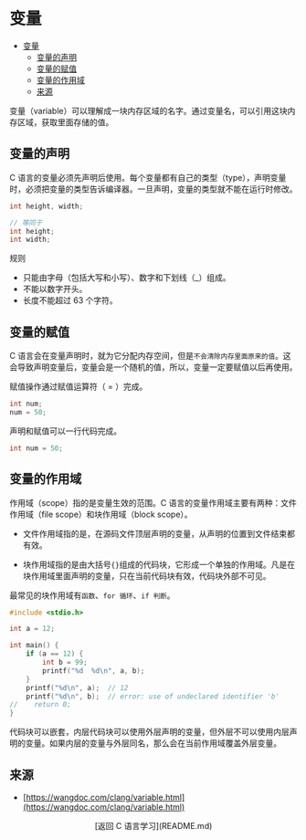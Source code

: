 # 变量
- [变量](#变量)
  - [变量的声明](#变量的声明)
  - [变量的赋值](#变量的赋值)
  - [变量的作用域](#变量的作用域)
  - [来源](#来源)
  
变量（variable）可以理解成一块内存区域的名字。通过变量名，可以引用这块内存区域，获取里面存储的值。


## 变量的声明
C 语言的变量必须先声明后使用。每个变量都有自己的类型（type），声明变量时，必须把变量的类型告诉编译器。一旦声明，变量的类型就不能在运行时修改。
```c
int height, width;

// 等同于
int height;
int width;
```

规则
* 只能由字母（包括大写和小写）、数字和下划线（_）组成。
* 不能以数字开头。
* 长度不能超过 63 个字符。


## 变量的赋值
C 语言会在变量声明时，就为它分配内存空间，但是`不会清除内存里面原来的值`。这会导致声明变量后，变量会是一个随机的值，所以，变量一定要赋值以后再使用。

赋值操作通过赋值运算符（ = ）完成。

```c
int num;
num = 50;
```
声明和赋值可以一行代码完成。
```c
int num = 50;
```


## 变量的作用域
作用域（scope）指的是变量生效的范围。C 语言的变量作用域主要有两种：文件作用域（file scope）和块作用域（block scope）。

* 文件作用域指的是，在源码文件顶层声明的变量，从声明的位置到文件结束都有效。

* 块作用域指的是由大括号`{}`组成的代码块，它形成一个单独的作用域。凡是在块作用域里面声明的变量，只在当前代码块有效，代码块外部不可见。

最常见的块作用域有`函数`、`for 循环`、`if 判断`。

```c
#include <stdio.h>

int a = 12;

int main() {
    if (a == 12) {
        int b = 99;
        printf("%d  %d\n", a, b);
    }
    printf("%d\n", a);  // 12
    printf("%d\n", b);  // error: use of undeclared identifier 'b'
//    return 0;
}

```

代码块可以嵌套，内层代码块可以使用外层声明的变量，但外层不可以使用内层声明的变量。如果内层的变量与外层同名，那么会在当前作用域覆盖外层变量。

## 来源
* [https://wangdoc.com/clang/variable.html](https://wangdoc.com/clang/variable.html)

<div style="text-align: center;">[返回 C 语言学习](README.md)</div>